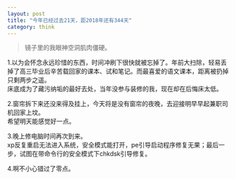```yaml
---
layout: post
title: "今年已经过去21天，距2018年还有344天"
category: think
---
```


>镜子里的我眼神空洞肌肉僵硬。  

1.以为会怀念永远珍惜的东西，时间冲刷下很快就被忘掉了。年前大扫除，轻易丢掉了高三毕业后辛苦载回家的课本、试和笔记。而最喜爱的语文课本，距离被扔掉只剩两步之遥。  
床底成为了藏污纳垢的最好去处，当年没参与装修的我，现在却在后悔床太低。  

2.窗帘拆下来还没来得及挂上，今天将是没有窗帘的夜晚，去迎接明早早起兼职司机回家上坟。   
希望明天能感觉好一点。  
 
3.晚上修电脑时间再次到来。  
xp反复重启无法进入系统，安全模式能打开，pe引导启动程序修复无果；最后一步，试图在带命令行的安全模式下chkdsk引导修复。  

4.啊不小心错过了零点。
